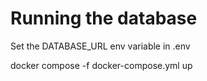 # Running the database
Set the DATABASE_URL env variable in .env

docker compose -f docker-compose.yml up